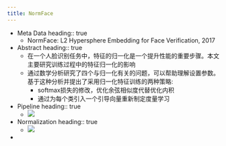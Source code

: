 ```yaml
---
title: NormFace
---
```


- Meta Data
  heading:: true
    - NormFace: L2 Hypersphere Embedding for Face Verification, 2017
- Abstract
  heading:: true
    - 在一个人脸识别任务中，特征的归一化是一个提升性能的重要步骤。本文主要研究训练过程中的特征归一化的影响
    - 通过数学分析研究了四个与归一化有关的问题，可以帮助理解设置参数。基于这种分析并提出了采用归一化特征训练的两种策略:
        - softmax损失的修改，优化余弦相似度代替优化内积
        - 通过为每个类引入一个引导向量重新制定度量学习
- Pipeline
  heading:: true
    - ![](https://firebasestorage.googleapis.com/v0/b/firescript-577a2.appspot.com/o/imgs%2Fapp%2FSLAM%2FrkSKf8gepa.png?alt=media&token=fa37c4ae-7e28-440c-adfa-a07deb200558)
- Normalization
  heading:: true
    - ![](https://firebasestorage.googleapis.com/v0/b/firescript-577a2.appspot.com/o/imgs%2Fapp%2FSLAM%2FCp7FQXFUoy.png?alt=media&token=675156b6-7526-444b-a1e4-8d0fe0c8943c)
-